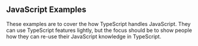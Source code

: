 ## JavaScript Examples

These examples are to cover the how TypeScript handles JavaScript. They
can use TypeScript features lightly, but the focus should be to show people 
how they can re-use their JavaScript knowledge in TypeScript. 

